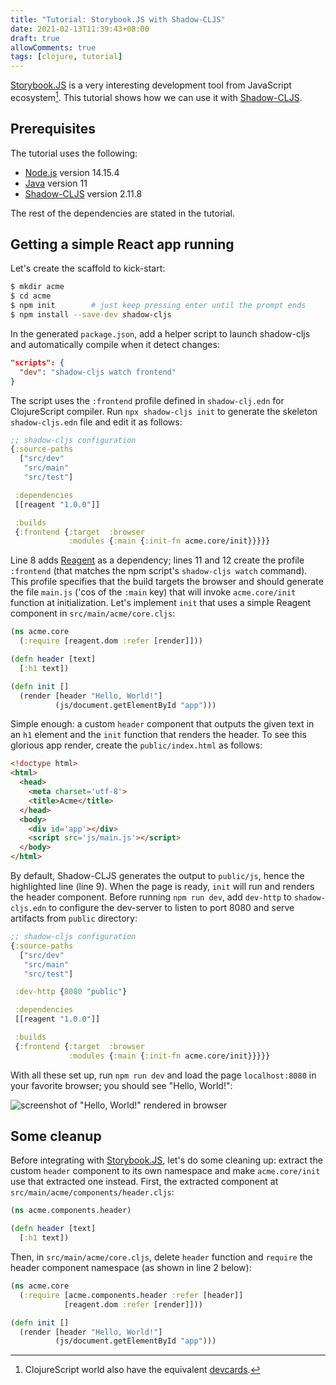 ```yaml
---
title: "Tutorial: Storybook.JS with Shadow-CLJS"
date: 2021-02-13T11:39:43+08:00
draft: true
allowComments: true
tags: [clojure, tutorial]
---
```


[Storybook.JS][storybook.js] is a very interesting development tool from
JavaScript ecosystem[^1]. This tutorial shows how we can use it with
[Shadow-CLJS][shadow-cljs].

## Prerequisites

The tutorial uses the following:

* [Node.js][node] version 14.15.4
* [Java][java] version 11
* [Shadow-CLJS][shadow-cljs] version 2.11.8

The rest of the dependencies are stated in the tutorial.

## Getting a simple React app running

Let's create the scaffold to kick-start:

```bash
$ mkdir acme
$ cd acme
$ npm init        # just keep pressing enter until the prompt ends
$ npm install --save-dev shadow-cljs
```

In the generated `package.json`, add a helper script to launch shadow-cljs
and automatically compile when it detect changes:

```json
"scripts": {
  "dev": "shadow-cljs watch frontend"
}
```

The script uses the `:frontend` profile defined in `shadow-clj.edn` for
ClojureScript compiler. Run `npx shadow-cljs init` to generate the skeleton
`shadow-cljs.edn` file and edit it as follows:

```clojure {linenos=table, hl_lines=[8,11,12]}
;; shadow-cljs configuration
{:source-paths
  ["src/dev"
   "src/main"
   "src/test"]

 :dependencies
 [[reagent "1.0.0"]]

 :builds
 {:frontend {:target  :browser
             :modules {:main {:init-fn acme.core/init}}}}}
```

Line 8 adds [Reagent][reagent] as a dependency; lines 11 and 12 create the
profile `:frontend` (that matches the npm script's `shadow-cljs watch` command).
This profile specifies that the build targets the browser and should
generate the file `main.js` ('cos of the `:main` key) that will invoke
`acme.core/init` function at initialization. Let's implement `init` that uses
a simple Reagent component in `src/main/acme/core.cljs`:

```clojure {linenos=table}
(ns acme.core
  (:require [reagent.dom :refer [render]]))

(defn header [text]
  [:h1 text])

(defn init []
  (render [header "Hello, World!"]
          (js/document.getElementById "app")))
```

Simple enough: a custom `header` component that outputs the given text in
an `h1` element and the `init` function that renders the header. To see this
glorious app render, create the `public/index.html` as follows:

```html {linenos=table, hl_lines=[9]}
<!doctype html>
<html>
  <head>
    <meta charset='utf-8'>
    <title>Acme</title>
  </head>
  <body>
    <div id='app'></div>
    <script src='js/main.js'></script>
  </body>
</html>
```

By default, Shadow-CLJS generates the output to `public/js`, hence the
highlighted line (line 9). When the page is ready, `init` will run and
renders the header component. Before running `npm run dev`, add `dev-http`
to `shadow-cljs.edn` to configure the dev-server to listen to port 8080 and
serve artifacts from `public` directory:

```clojure {linenos=table, hl_lines=[7]}
;; shadow-cljs configuration
{:source-paths
  ["src/dev"
   "src/main"
   "src/test"]

 :dev-http {8080 "public"}

 :dependencies
 [[reagent "1.0.0"]]

 :builds
 {:frontend {:target  :browser
             :modules {:main {:init-fn acme.core/init}}}}}
```

With all these set up, run `npm run dev` and load
the page `localhost:8080` in your favorite browser; you should see "Hello,
World!":

![screenshot of "Hello, World!" rendered in browser](/images/2021-02-14-hello-world.png)

## Some cleanup

Before integrating with [Storybook.JS][storybook.js], let's do some cleaning
up: extract the custom `header` component to its own namespace and make
`acme.core/init` use that extracted one instead. First, the extracted
component at `src/main/acme/components/header.cljs`:

```clojure {linenos=table}
(ns acme.components.header)

(defn header [text]
  [:h1 text])
```

Then, in `src/main/acme/core.cljs`, delete `header` function and `require`
the header component namespace (as shown in line 2 below):

```clojure {linenos=table, hl_lines=[2]}
(ns acme.core
  (:require [acme.components.header :refer [header]]
            [reagent.dom :refer [render]]))

(defn init []
  (render [header "Hello, World!"]
          (js/document.getElementById "app")))
```

[^1]: ClojureScript world also have the equivalent [devcards][devcards].

[storybook.js]: https://storybook.js.org
[shadow-cljs]: https://github.com/thheller/shadow-cljs
[node]: https://nodejs.org/en
[java]: https://jdk.java.net/java-se-ri/11
[devcards]: https://github.com/bhauman/devcards
[reagent]: https://reagent-project.github.io
